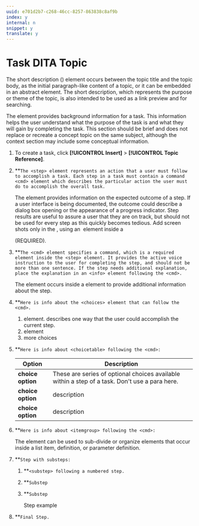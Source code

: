 ```yaml
---
uuid: e701d2b7-c268-46cc-8257-863838c8af9b
index: y
internal: n
snippet: y
translate: y
---
```


# Task DITA Topic

The short description (<shortdesc>) element occurs between the topic title and the topic body, as the initial paragraph-like content of a topic, or it can be embedded in an abstract element. The short description, which represents the purpose or theme of the topic, is also intended to be used as a link preview and for searching.

The <context> element provides background information for a task. This information helps the user understand what the purpose of the task is and what they will gain by completing the task. This section should be brief and does not replace or recreate a concept topic on the same subject, although the context section may include some conceptual information.

1. To create a task, click **[!UICONTROL Insert]** > **[!UICONTROL Topic Reference]**.
1. **`The <step> element represents an action that a user must follow to accomplish a task. Each step in a task must contain a command <cmd> element which describes the particular action the user must do to accomplish the overall task.`

   The <stepresult> element provides information on the expected outcome of a step. If a user interface is being documented, the outcome could describe a dialog box opening or the appearance of a progress indicator. Step results are useful to assure a user that they are on track, but should not be used for every step as this quickly becomes tedious. Add screen shots only in the <stepresult>, using an <image> element inside a <p> (REQUIRED).

1. **`The <cmd> element specifies a command, which is a required element inside the <step> element. It provides the active voice instruction to the user for completing the step, and should not be more than one sentence. If the step needs additional explanation, place the explanation in an <info> element following the <cmd>.` 

   The <info> element occurs inside a <step> element to provide additional information about the step. 

1. **`Here is info about the <choices> element that can follow the <cmd>.`

    1. <choices> element. describes one way that the user could accomplish the current step.    
    1. <choices> element    
    1. more choices

1. **`Here is info about <choicetable> following the <cmd>:` 

   | Option |Description |
   |---|---|
   | **choice option** | These are series of optional choices available within a step of a task. Don't use a para here.  |
   | **choice option** |description |
   | **choice option** |description |

1. **`Here is info about <itemgroup> following the <cmd>:`

   The <itemgroup> element can be used to sub-divide or organize elements that occur inside a list item, definition, or parameter definition. 

1. **`Step with substeps:`

    1. **`<substep> following a numbered step.`    
    1. **`Substep`    
    1. **`Substep`     
    
       Step example <stepxmp>

1. **`Final Step.`


